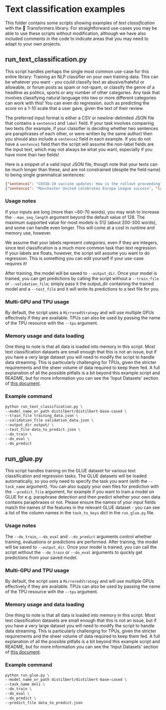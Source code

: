 <!---
Copyright 2021 The HuggingFace Team. All rights reserved.

Licensed under the Apache License, Version 2.0 (the "License");
you may not use this file except in compliance with the License.
You may obtain a copy of the License at

    http://www.apache.org/licenses/LICENSE-2.0

Unless required by applicable law or agreed to in writing, software
distributed under the License is distributed on an "AS IS" BASIS,
WITHOUT WARRANTIES OR CONDITIONS OF ANY KIND, either express or implied.
See the License for the specific language governing permissions and
limitations under the License.
-->

# Text classification examples

This folder contains some scripts showing examples of *text classification* with the 🤗 Transformers library.
For straightforward use-cases you may be able to use these scripts without modification, although we have also
included comments in the code to indicate areas that you may need to adapt to your own projects.

## run_text_classification.py

This script handles perhaps the single most common use-case for this entire library: Training an NLP classifier
on your own training data. This can be whatever you want - you could classify text as abusive/hateful or 
allowable, or forum posts as spam or not-spam, or classify the genre of a headline as politics, sports or any 
number of other categories. Any task that involves classifying natural language into two or more different categories 
can work with this! You can even do regression, such as predicting the score on a 1-10 scale that a user gave,
given the text of their review.

The preferred input format is either a CSV or newline-delimited JSON file that contains a `sentence1` and 
`label` field. If your task involves comparing two texts (for example, if your classifier
is deciding whether two sentences are paraphrases of each other, or were written by the same author) then you should also include a `sentence2` field in each example. If you do not have a `sentence1` field then the script will assume the non-label fields are the input text, which
may not always be what you want, especially if you have more than two fields! 

Here is a snippet of a valid input JSON file, though note that your texts can be much longer than these, and are not constrained
(despite the field name) to being single grammatical sentences:
```json
{"sentence1": "COVID-19 vaccine updates: How is the rollout proceeding?", "label": "news"}
{"sentence1": "Manchester United celebrates Europa League success", "label": "sports"}
```

### Usage notes
If your inputs are long (more than ~60-70 words), you may wish to increase the `--max_seq_length` argument
beyond the default value of 128. The maximum supported value for most models is 512 (about 200-300 words), 
and some can handle even longer. This will come at a cost in runtime and memory use, however.

We assume that your labels represent *categories*, even if they are integers, since text classification
is a much more common task than text regression. If your labels are floats, however, the script will assume
you want to do regression. This is something you can edit yourself if your use-case requires it!

After training, the model will be saved to `--output_dir`. Once your model is trained, you can get predictions
by calling the script without a `--train_file` or `--validation_file`; simply pass it the output_dir containing
the trained model and a `--test_file` and it will write its predictions to a text file for you.

### Multi-GPU and TPU usage

By default, the script uses a `MirroredStrategy` and will use multiple GPUs effectively if they are available. TPUs
can also be used by passing the name of the TPU resource with the `--tpu` argument.

### Memory usage and data loading

One thing to note is that all data is loaded into memory in this script. Most text classification datasets are small
enough that this is not an issue, but if you have a very large dataset you will need to modify the script to handle
data streaming. This is particularly challenging for TPUs, given the stricter requirements and the sheer volume of data
required to keep them fed. A full explanation of all the possible pitfalls is a bit beyond this example script and 
README, but for more information you can see the 'Input Datasets' section of 
[this document](https://www.tensorflow.org/guide/tpu).

### Example command
```bash
python run_text_classification.py \
--model_name_or_path distilbert/distilbert-base-cased \
--train_file training_data.json \
--validation_file validation_data.json \
--output_dir output/ \
--test_file data_to_predict.json \
--do_train \
--do_eval \
--do_predict
```

## run_glue.py

This script handles training on the GLUE dataset for various text classification and regression tasks. The GLUE datasets will be loaded automatically, so you only need to specify the task you want (with the `--task_name` argument). You can also supply your own files for prediction with the `--predict_file` argument, for example if you want to train a model on GLUE for e.g. paraphrase detection and then predict whether your own data contains paraphrases or not. Please ensure the names of your input fields match the names of the features in the relevant GLUE dataset - you can see a list of the column names in the `task_to_keys` dict in the `run_glue.py` file.

### Usage notes

The `--do_train`, `--do_eval` and `--do_predict` arguments control whether training, evaluations or predictions are performed. After training, the model will be saved to `--output_dir`. Once your model is trained, you can call the script without the `--do_train` or `--do_eval` arguments to quickly get predictions from your saved model.

### Multi-GPU and TPU usage

By default, the script uses a `MirroredStrategy` and will use multiple GPUs effectively if they are available. TPUs
can also be used by passing the name of the TPU resource with the `--tpu` argument.

### Memory usage and data loading

One thing to note is that all data is loaded into memory in this script. Most text classification datasets are small
enough that this is not an issue, but if you have a very large dataset you will need to modify the script to handle
data streaming. This is particularly challenging for TPUs, given the stricter requirements and the sheer volume of data
required to keep them fed. A full explanation of all the possible pitfalls is a bit beyond this example script and 
README, but for more information you can see the 'Input Datasets' section of 
[this document](https://www.tensorflow.org/guide/tpu).

### Example command
```bash
python run_glue.py \
--model_name_or_path distilbert/distilbert-base-cased \
--task_name mnli \
--do_train \
--do_eval \
--do_predict \
--predict_file data_to_predict.json
```
